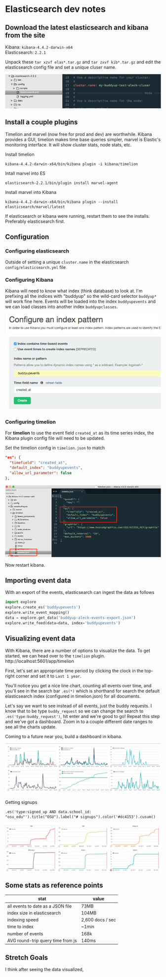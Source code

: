 # Elasticsearch dev notes

## Download the latest elasticsearch and kibana from the site

Kibana: `kibana-4.4.2-darwin-x64`  
Elasticsearch: `2.2.1`

Unpack these `tar xzvf elas*.tar.gz` and `tar zxvf kib*.tar.gz` and edit the elasticsearch config file and set a unique cluser name.

![config](es_config.png)

## Install a couple plugins

Timelion and marvel (now free for prod and dev) are worthwhile. Kibana provides a GUI, timelion makes time base queries simpler, marvel is Elastic's monitoring interface. It will show cluster stats, node stats, etc.

Install timelion  

    kibana-4.4.2-darwin-x64/bin/kibana plugin -i kibana/timelion

Intall marvel into ES

    elasticsearch-2.2.1/bin/plugin install marvel-agent

Install marvel into Kibana

    kibana-4.4.2-darwin-x64/bin/kibana plugin --install elasticsearch/marvel/latest

If elasticsearch or kibana were running, restart them to see the installs. Preferably elasticsearch first. 


## Configuration

### Configuring elasticsearch 

Outside of setting a unique `cluster.name` in the elasticsearch `config/elasticsearch.yml` file

### Configuring Kibana 

Kibana will need to know what index (think database) to look at. I'm prefixing all the indices with "buddyup" so the wild-card selector `buddyup*` will work fine here. Events will be loaded into the index `buddyupevents` and we can load classes into another index `buddyupclasses`.


![kibana_index](kibana_index.png)

### Configuring timelion

For **timelion** to use the event field `created_at` as its time series index, the Kibana plugin config file will need to be updated.

Set the timelion config in `timelion.json` to match

```json
"es": {
  "timefield": "created_at",
  "default_index": "buddyupevents",
  "allow_url_parameter": false
},
```

![timelion_config.png](timelion_config.png)

Now restart kibana.

## Importing event data

With an export of the events, elasticsearch can ingest the data as follows

```python
import explore
explore.create_es('buddyupevents')
explore.write_event_mapping()
data = explore.get_data('buddyup-aleck-events-export.json')
explore.write_feed(data=data, index='buddyupevents')
```

## Visualizing event data

With Kibana, there are a number of options to visualize the data. To get started, we can head over to the `timelion` plugin. http://localhost:5601/app/timelion

First, let's set an appropriate time period by clicking the clock in the top-right corner and set it to `Last 1 year`.  

You'll notice you get a nice line chart, counting all events over time, and you'll see in the search bar `.es(*)` which is shorthand for search the default elasticsearch index (configured in timelion.json) for all documents. 

Let's say we want to see instead of all events, just the buddy requests. I know that to be type `buddy_request` so we can change the search to `.es('type:buddy_request')`, hit enter and we're good to go! Repeat this step and we've got a dashboard. Zoom in to a couple different date ranges to see all the charts update.

Coming to a future near you, build a dashboard in kibana.

![timelion.png](timelion.png)


Getting signups  

    .es('type:signed_up AND data.school_id: "osu_edu"').title("OSU").label("# signups").color('#dc4153').cusum()

![account_signups.png](account_signups.png)

## Some stats as reference points

| stat | value | 
| ---- | ----- |
| all events to date as a JSON file | 73MB |
| index size in elasticsearch | 104MB |
| indexing speed | 2,600 docs / sec |
| time to index | ~1min
| number of events | 168k
| AVG round-trip query time from js | 140ms |


## Stretch Goals 

I think after seeing the data visualized, 
